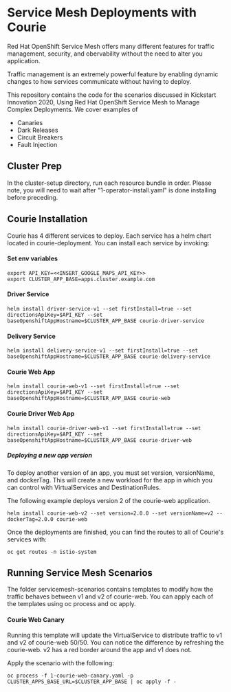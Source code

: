# Service Mesh Deployments with Courie
Red Hat OpenShift Service Mesh offers many different features for traffic management, security, and obervability without the need to alter you application.

Traffic management is an extremely powerful feature by enabling dynamic changes to how services communicate without having to deploy. 

This repository contains the code for the scenarios discussed in Kickstart Innovation 2020, Using Red Hat OpenShift Service Mesh to Manage Complex Deployments. We cover examples of

 - Canaries
 - Dark Releases
 - Circuit Breakers
 - Fault Injection

## Cluster Prep
In the cluster-setup directory, run each resource bundle in order. Please note, you will need to wait after "1-operator-install.yaml" is done installing before preceding. 

## Courie Installation
Courie has 4 different services to deploy. Each service has a helm chart located in courie-deployment. You can install each service by invoking:

#### Set env variables
```
export API_KEY=<<INSERT_GOOGLE_MAPS_API_KEY>>
export CLUSTER_APP_BASE=apps.cluster.example.com
```

#### Driver Service
```
helm install driver-service-v1 --set firstInstall=true --set directionsApiKey=$API_KEY --set baseOpenshiftAppHostname=$CLUSTER_APP_BASE courie-driver-service
```

#### Delivery Service
```
helm install delivery-service-v1 --set firstInstall=true --set baseOpenshiftAppHostname=$CLUSTER_APP_BASE courie-delivery-service
```

#### Courie Web App
```
helm install courie-web-v1 --set firstInstall=true --set directionsApiKey=$API_KEY --set baseOpenshiftAppHostname=$CLUSTER_APP_BASE courie-web
```

#### Courie Driver Web App
```
helm install courie-driver-web-v1 --set firstInstall=true --set directionsApiKey=$API_KEY --set baseOpenshiftAppHostname=$CLUSTER_APP_BASE courie-driver-web
```

##### Deploying a new app version
To deploy another version of an app, you must set version, versionName, and dockerTag. This will create a new workload for the app in which you can control with VirtualServices and DestinationRules. 

The following example deploys version 2 of the courie-web application.

```
helm install courie-web-v2 --set version=2.0.0 --set versionName=v2 --dockerTag=2.0.0 courie-web
```

Once the deployments are finished, you can find the routes to all of Courie's services with:

```
oc get routes -n istio-system
```

## Running Service Mesh Scenarios
The folder servicemesh-scenarios contains templates to modify how the traffic behaves between v1 and v2 of courie-web. You can apply each of the templates using oc process and oc apply. 

#### Courie Web Canary
Running this template will update the VirtualService to distribute traffic to v1 and v2 of courie-web 50/50. You can notice the difference by refreshing the courie-web. v2 has a red border around the app and v1 does not.  

Apply the scenario with the following: 
```
oc process -f 1-courie-web-canary.yaml -p CLUSTER_APPS_BASE_URL=$CLUSTER_APP_BASE | oc apply -f -
```
